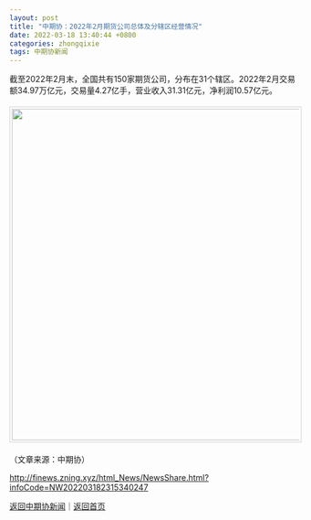 ```yaml
---
layout: post
title: "中期协：2022年2月期货公司总体及分辖区经营情况"
date: 2022-03-18 13:40:44 +0800
categories: zhongqixie
tags: 中期协新闻
---
```

<p>截至2022年2月末，全国共有150家期货公司，分布在31个辖区。2022年2月交易额34.97万亿元，交易量4.27亿手，营业收入31.31亿元，净利润10.57亿元。</p><center><img src="https://dfscdn.dfcfw.com/download/D25523862950771328565_w1514h768.jpg" width="580" emheight="294" style="border:#d1d1d1 1px solid;padding:3px;margin:5px 0;" /></center><p class="em_media">（文章来源：中期协）</p>

<http://finews.zning.xyz/html_News/NewsShare.html?infoCode=NW202203182315340247>

[返回中期协新闻](//finews.withounder.com/category/zhongqixie.html)｜[返回首页](//finews.withounder.com/)